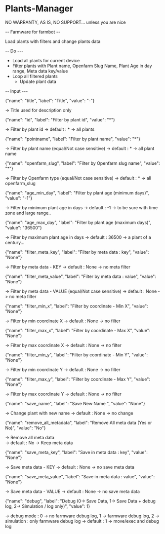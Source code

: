 # Plants-Manager
NO WARRANTY, AS IS, NO SUPPORT... unless you are nice


-- Farmware for farmbot --

Load plants with filters and change plants data 


-- Do ---

- Load all plants for current device
- Filter plants with Plant name, Openfarm Slug Name, Plant Age in day range, Meta data key/value
- Loop all filtered plants
    - Update plant data


-- input ---

  {"name": "title", "label": "Title", "value": "-"}
 
-> Title used for description only

  {"name": "id", "label": "Filter by plant id", "value": "*"}

-> Filter by plant id 
-> default : * -> all plants 

  {"name": "pointname", "label": "Filter by plant name", "value": "*"}
  
-> Filter by plant name (equal/Not case sensitive)
-> default : * -> all plant name 

  {"name": "openfarm_slug", "label": "Filter by Openfarm slug name", "value": "*"}

-> Filter by Openfarm type (equal/Not case sensitive)
-> default : * -> all openfarm_slug

  {"name": "age_min_day", "label": "Filter by plant age (minimum days)", "value": "-1"}
  
-> Filter by minimum plant age in days
-> default : -1 -> to be sure with time zone and large range..

  {"name": "age_max_day", "label": "Filter by plant age (maximum days)", "value": "36500"}
  
-> Filter by maximum plant age in days
-> default : 36500 -> a plant of a century...

  {"name": "filter_meta_key", "label": "Filter by meta data : key", "value": "None"}
  
-> Filter by meta data - KEY
-> default : None -> no meta filter

  {"name": "filter_meta_value", "label": "Filter by meta data : value", "value": "None"}
  
-> Filter by meta data - VALUE (equal/Not case sensitive)
-> default : None -> no meta filter

  {"name": "filter_min_x", "label": "Filter by coordinate - Min X", "value": "None"}
  
-> Filter by min coordinate X 
-> default : None -> no filter

  {"name": "filter_max_x", "label": "Filter by coordinate - Max X", "value": "None"}
  
-> Filter by max coordinate X 
-> default : None -> no filter

  {"name": "filter_min_y", "label": "Filter by coordinate - Min Y", "value": "None"}
  
-> Filter by min coordinate Y 
-> default : None -> no filter

  {"name": "filter_max_y", "label": "Filter by coordinate - Max Y", "value": "None"}
  
-> Filter by max coordinate Y 
-> default : None -> no filter

  {"name": "save_name", "label": "Save New Name ", "value": "None"}

-> Change plant with new name
-> default : None -> no change

  {"name": "remove_all_metadata", "label": "Remove All meta data (Yes or No)", "value": "No"}

-> Remove all meta data  
-> default : No -> Keep meta data

  {"name": "save_meta_key", "label": "Save in meta data : key", "value": "None"}
  
-> Save meta data - KEY
-> default : None -> no save meta data

  {"name": "save_meta_value", "label": "Save in meta data : value", "value": "None"}

-> Save meta data - VALUE
-> default : None -> no save meta data

  {"name": "debug", "label": "Debug (0-> Save Data, 1-> Save Data + debug log, 2-> Simulation / log only)", "value": 1}

-> debug mode : 0 -> no farmware debug log, 1 -> farmware debug log, 2 -> simulation : only farmware debug log
-> default : 1 -> move/exec and debug log



